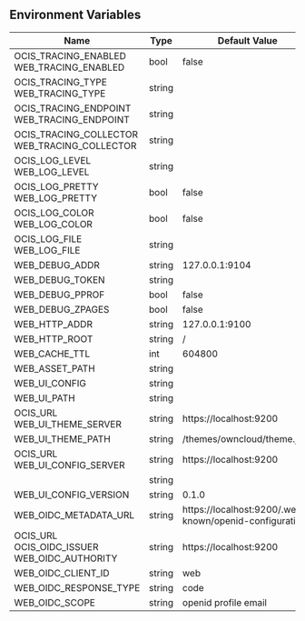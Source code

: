 ## Environment Variables

| Name | Type | Default Value | Description |
|------|------|---------------|-------------|
| OCIS_TRACING_ENABLED<br/>WEB_TRACING_ENABLED | bool | false | |
| OCIS_TRACING_TYPE<br/>WEB_TRACING_TYPE | string |  | |
| OCIS_TRACING_ENDPOINT<br/>WEB_TRACING_ENDPOINT | string |  | |
| OCIS_TRACING_COLLECTOR<br/>WEB_TRACING_COLLECTOR | string |  | |
| OCIS_LOG_LEVEL<br/>WEB_LOG_LEVEL | string |  | |
| OCIS_LOG_PRETTY<br/>WEB_LOG_PRETTY | bool | false | |
| OCIS_LOG_COLOR<br/>WEB_LOG_COLOR | bool | false | |
| OCIS_LOG_FILE<br/>WEB_LOG_FILE | string |  | |
| WEB_DEBUG_ADDR | string | 127.0.0.1:9104 | |
| WEB_DEBUG_TOKEN | string |  | |
| WEB_DEBUG_PPROF | bool | false | |
| WEB_DEBUG_ZPAGES | bool | false | |
| WEB_HTTP_ADDR | string | 127.0.0.1:9100 | |
| WEB_HTTP_ROOT | string | / | |
| WEB_CACHE_TTL | int | 604800 | |
| WEB_ASSET_PATH | string |  | |
| WEB_UI_CONFIG | string |  | |
| WEB_UI_PATH | string |  | |
| OCIS_URL<br/>WEB_UI_THEME_SERVER | string | https://localhost:9200 | |
| WEB_UI_THEME_PATH | string | /themes/owncloud/theme.json | |
| OCIS_URL<br/>WEB_UI_CONFIG_SERVER | string | https://localhost:9200 | |
|  | string |  | |
| WEB_UI_CONFIG_VERSION | string | 0.1.0 | |
| WEB_OIDC_METADATA_URL | string | https://localhost:9200/.well-known/openid-configuration | |
| OCIS_URL<br/>OCIS_OIDC_ISSUER<br/>WEB_OIDC_AUTHORITY | string | https://localhost:9200 | |
| WEB_OIDC_CLIENT_ID | string | web | |
| WEB_OIDC_RESPONSE_TYPE | string | code | |
| WEB_OIDC_SCOPE | string | openid profile email | |
